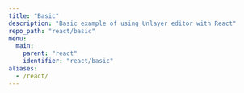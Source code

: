```yaml
---
title: "Basic"
description: "Basic example of using Unlayer editor with React"
repo_path: "react/basic"
menu:
  main:
    parent: "react"
    identifier: "react/basic"
aliases:
  - /react/
---
```

